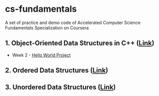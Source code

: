 # cs-fundamentals

A set of practice and demo code of Accelerated Computer Science Fundamentals Specialization on Coursera

## 1. Object-Oriented Data Structures in C++ ([Link](https://www.coursera.org/learn/cs-fundamentals-1))

- Week 2 - [Hello World Project](/Object-Oriented_Data_Structures_in_C++/project/01_hello_world/)

## 2. Ordered Data Structures ([Link](https://www.coursera.org/learn/cs-fundamentals-2))

## 3. Unordered Data Structures ([Link](https://www.coursera.org/learn/cs-fundamentals-3))
